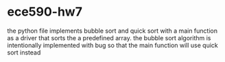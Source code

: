 # ece590-hw7
the python file implements bubble sort and quick sort with a main function as a driver that sorts the a predefined array.
the bubble sort algorithm is intentionally implemented with bug so that the main function will use quick sort instead
